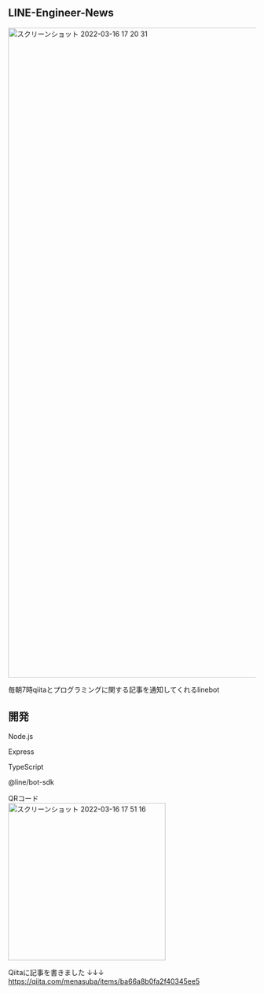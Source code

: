 ## LINE-Engineer-News

<img width="1321" alt="スクリーンショット 2022-03-16 17 20 31" src="https://user-images.githubusercontent.com/84484832/159407620-b8156eff-6901-4ae6-ae20-2c4dcd64900d.png">

毎朝7時qiitaとプログラミングに関する記事を通知してくれるlinebot

## 開発

Node.js

Express

TypeScript

@line/bot-sdk

QRコード
<br/>
<img width="320" alt="スクリーンショット 2022-03-16 17 51 16" src="https://user-images.githubusercontent.com/84484832/158955802-ca80155f-b967-4f5a-b4c4-bbb95d9a86ca.png">

Qiitaに記事を書きました
↓↓↓
https://qiita.com/menasuba/items/ba66a8b0fa2f40345ee5
